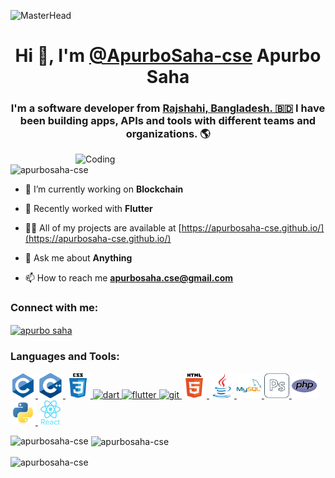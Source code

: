 ![MasterHead](https://github.com/wyattowalsh/wyattowalsh/raw/main/assets/cover.gif)
<h1 align="center">Hi 👋, I'm <a href="https://github.com/ApurboSaha-cse">@ApurboSaha-cse</a> Apurbo Saha</h1>
<h3 align="center">I'm a software developer from <a href="https://goo.gl/maps/U1H6bHT7XYhkK6tk7">Rajshahi, Bangladesh. 🇧🇩</a> I have been building apps, APIs and tools with different teams and organizations. 🌎</h3>
<img align="right" alt="Coding" width="400" src="https://res.cloudinary.com/upwork-cloud/image/upload/c_scale,w_1000/v1686433422/catalog/1667644019651674112/rj9mqd5nht0knid5jngx.jpg">

<p align="left"> <img src="https://komarev.com/ghpvc/?username=apurbosaha-cse&label=Profile%20views&color=0e75b6&style=flat" alt="apurbosaha-cse" /> </p>

- 🔭 I’m currently working on **Blockchain**
- 🔭 Recently worked with **Flutter**
  

- 👨‍💻 All of my projects are available at [https://apurbosaha-cse.github.io/](https://apurbosaha-cse.github.io/)

- 💬 Ask me about **Anything**

- 📫 How to reach me **apurbosaha.cse@gmail.com**

<h3 align="left">Connect with me:</h3>
<p align="left">
<a href="https://www.facebook.com/HeartlessBoyApurbo/" target="blank"><img align="center" src="https://raw.githubusercontent.com/rahuldkjain/github-profile-readme-generator/master/src/images/icons/Social/facebook.svg" alt="apurbo saha" height="30" width="40" /></a>
</p>

<h3 align="left">Languages and Tools:</h3>
<p align="left"> <a href="https://www.cprogramming.com/" target="_blank" rel="noreferrer"> <img src="https://raw.githubusercontent.com/devicons/devicon/master/icons/c/c-original.svg" alt="c" width="40" height="40"/> </a> <a href="https://www.w3schools.com/cpp/" target="_blank" rel="noreferrer"> <img src="https://raw.githubusercontent.com/devicons/devicon/master/icons/cplusplus/cplusplus-original.svg" alt="cplusplus" width="40" height="40"/> </a> <a href="https://www.w3schools.com/css/" target="_blank" rel="noreferrer"> <img src="https://raw.githubusercontent.com/devicons/devicon/master/icons/css3/css3-original-wordmark.svg" alt="css3" width="40" height="40"/> </a> <a href="https://dart.dev" target="_blank" rel="noreferrer"> <img src="https://www.vectorlogo.zone/logos/dartlang/dartlang-icon.svg" alt="dart" width="40" height="40"/> </a> <a href="https://flutter.dev" target="_blank" rel="noreferrer"> <img src="https://www.vectorlogo.zone/logos/flutterio/flutterio-icon.svg" alt="flutter" width="40" height="40"/> </a> <a href="https://git-scm.com/" target="_blank" rel="noreferrer"> <img src="https://www.vectorlogo.zone/logos/git-scm/git-scm-icon.svg" alt="git" width="40" height="40"/> </a> <a href="https://www.w3.org/html/" target="_blank" rel="noreferrer"> <img src="https://raw.githubusercontent.com/devicons/devicon/master/icons/html5/html5-original-wordmark.svg" alt="html5" width="40" height="40"/> </a> <a href="https://www.java.com" target="_blank" rel="noreferrer"> <img src="https://raw.githubusercontent.com/devicons/devicon/master/icons/java/java-original.svg" alt="java" width="40" height="40"/> </a> <a href="https://www.mysql.com/" target="_blank" rel="noreferrer"> <img src="https://raw.githubusercontent.com/devicons/devicon/master/icons/mysql/mysql-original-wordmark.svg" alt="mysql" width="40" height="40"/> </a> <a href="https://www.photoshop.com/en" target="_blank" rel="noreferrer"> <img src="https://raw.githubusercontent.com/devicons/devicon/master/icons/photoshop/photoshop-line.svg" alt="photoshop" width="40" height="40"/> </a> <a href="https://www.php.net" target="_blank" rel="noreferrer"> <img src="https://raw.githubusercontent.com/devicons/devicon/master/icons/php/php-original.svg" alt="php" width="40" height="40"/> </a> <a href="https://www.python.org" target="_blank" rel="noreferrer"> <img src="https://raw.githubusercontent.com/devicons/devicon/master/icons/python/python-original.svg" alt="python" width="40" height="40"/> </a> <a href="https://reactjs.org/" target="_blank" rel="noreferrer"> <img src="https://raw.githubusercontent.com/devicons/devicon/master/icons/react/react-original-wordmark.svg" alt="react" width="40" height="40"/> </a> </p>

<p><img align="left" src="https://github-readme-stats.vercel.app/api/top-langs?username=apurbosaha-cse&show_icons=true&locale=en&layout=compact" alt="apurbosaha-cse" /></p>

<p>&nbsp;<img align="center" src="https://github-readme-stats.vercel.app/api?username=apurbosaha-cse&show_icons=true&locale=en" alt="apurbosaha-cse" /></p>

<p><img align="center" src="https://github-readme-streak-stats.herokuapp.com/?user=apurbosaha-cse&" alt="apurbosaha-cse" /></p>
